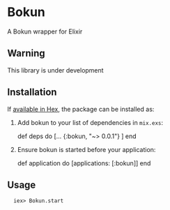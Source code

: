 # Bokun

  A Bokun wrapper for Elixir

## Warning
  This library is under development

## Installation

If [available in Hex](https://hex.pm/docs/publish), the package can be installed as:

  1. Add bokun to your list of dependencies in `mix.exs`:

        def deps do
          [...
            {:bokun, "~> 0.0.1"}
          ]
        end

  2. Ensure bokun is started before your application:

        def application do
          [applications: [:bokun]]
        end

## Usage
```
  iex> Bokun.start
```
